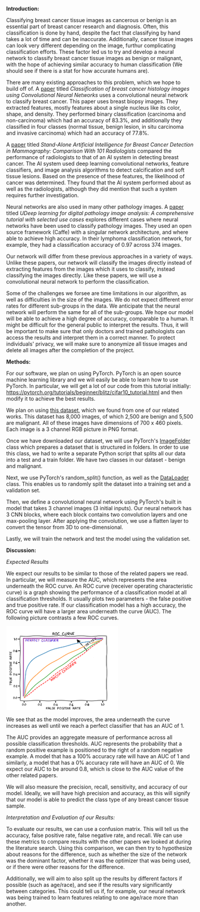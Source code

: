 <!---
**Project Description:**

I will focus on creating neural network (NNs) that is able to accurately detect breast cancer from tissue images. There are many publicly available datasets of tissue images available online. Each pixel in the tissue image will be classified as "nucleus", "boundary", or "not nucleus and not boundary". After this classification, the neural network will then create a black and white image of only the nuclei. 

After segmenting the nuclei, features need to be computed. I envision using features like the nuclei's shape, area, and perimter. Nuclei in tissue images of an invasive breast cancer lesion will be larger and more distorted than nuclei in normal tissue images. By computing these features, the neural network will be able to predict when a tissue image is normal or when it shows the presence of a breast cancer lesion. 

Here is an example of a benign tissue image. 
<img src="benign.JPG" alt="benign" width="300"/>

Here is an example of an invasive tissue image.
<img src="invasive.JPG" alt="invasive" width="300"/>

The main goal of this project is to create a tool that helps doctors during their diagnoses. Doctors will be able to check their diagnoses of a patient's tissue sample. This tool will be extremely helpful in making sure that doctors do not misdiagnose a patient or even recommend treatment when no treatment is needed. 


**Project Goals:**
1. Create a neural network that segments each pixel into nucleus, boundary, or not nucleus and not boundary.
2. Compute various features.
3. Train the NN to be able to detect invasive vs. benign breast cancer lesions by looking at tissue images. 
-->

**Introduction:**

Classifying breast cancer tissue images as cancerous or benign is an essential part of breast cancer research and diagnosis. Often, this classification is done by hand, despite the fact that classifying by hand takes a lot of time and can be inaccurate. Additionally, cancer tissue images can look very different depending on the image, furthur complicating classification efforts. These factor led us to try and develop a neural network to classify breast cancer tissue images as benign or malignant, with the hope of achieving similar accuracy to human classification (We should see if there is a stat for how accurate humans are).

There are many existing approaches to this problem, which we hope to build off of. A [paper](https://journals.plos.org/plosone/article?id=10.1371/journal.pone.0177544) titled *Classification of breast cancer histology images using Convolutional Neural Networks* uses a convolutional neural network to classify breast cancer. This paper uses breast biopsy images. They extracted features, mostly features about a single nucleus like its color, shape, and density. They performed binary classification (carcinoma and non-carcinoma) which had an accuracy of 83.3%, and additionally they classified in four classes (normal tissue, benign lesion, in situ carcinoma and invasive carcinoma) which had an accuracy of 77.8%. 

A [paper](https://academic.oup.com/jnci/article/111/9/916/5307077?login=true) titled *Stand-Alone Artificial Intelligence for Breast Cancer Detection in Mammography: Comparison With 101 Radiologists* compared the performance of radiologists to that of an AI system in detecting breast cancer. The AI system used deep learning convolutional networks, feature classifiers, and image analysis algorithms to detect calcification and soft tissue lesions. Based on the presence of these features, the likelihood of cancer was determined. They found that the AI system performed about as well as the radiologists, although they did mention that such a system requires further investigation.

Neural networks are also used in many other pathology images. A [paper](https://pubmed.ncbi.nlm.nih.gov/27563488/) titled *UDeep learning for digital pathology image analysis: A comprehensive tutorial with selected use cases* explores different cases where neural networks have been used to classify pathology images. They used an open source framework (Caffe) with a singular network architecture, and where able to achieve high accuracy. In their lymphoma classification network, for example, they had a classification accuracy of 0.97 across 374 images. 

Our network will differ from these previous approaches in a variety of ways. Unlike these papers, our network will classify the images directly instead of extracting features from the images which it uses to classify, instead classifying the images directly. Like these papers, we will use a convolutional neural network to perform the classification.

Some of the challenges we forsee are time limitations in our algorithm, as well as difficulties in the size of the images. We do not expect different error rates for different sub-groups in the data. We anticipate that the neural network will perform the same for all of the sub-groups. We hope our model will be able to achieve a high degree of accuracy, comparable to a human. It might be difficult for the general public to interpret the results. Thus, it will be important to make sure that only doctors and trained pathologists can access the results and interpret them in a correct manner. To protect individuals' privacy, we will make sure to anonymize all tissue images and delete all images after the completion of the project. 

**Methods:**

For our software, we plan on using PyTorch. PyTorch is an open source machine learning library and we will easily be able to learn how to use PyTorch. In particular, we will get a lot of our code from this tutorial initially: https://pytorch.org/tutorials/beginner/blitz/cifar10_tutorial.html and then modify it to achieve the best results. 

We plan on using [this dataset](https://web.inf.ufpr.br/vri/databases/breast-cancer-histopathological-database-breakhis/), which we found from one of our related works. This dataset has 8,000 images, of which 2,500 are benign and 5,500 are malignant. All of these images have dimensions of 700 x 460 pixels. Each image is a 3 channel RGB picture in PNG format. 

Once we have downloaded our dataset, we will use PyTorch's [ImageFolder](https://pytorch.org/vision/main/generated/torchvision.datasets.ImageFolder.html) class which prepares a dataset that is structured in folders. In order to use this class, we had to write a separate Python script that splits all our data into a test and a train folder. We have two classes in our dataset - benign and malignant.

Next, we use PyTorch's random_split() function, as well as the [DataLoader](https://pytorch.org/docs/stable/data.html#torch.utils.data.DataLoader) class. This enables us to randomly split the dataset into a training set and a validation set.

Then, we define a convolutional neural network using PyTorch's built in model that takes 3 channel images (3 initial inputs). Our neural network has 3 CNN blocks, where each block contains two convolution layers and one max-pooling layer. After applying the convolution, we use a flatten layer to convert the tensor from 3D to one-dimensional. 

Lastly, we will train the network and test the model using the validation set. 

**Discussion:**

*Expected Results*

We expect our results to be similar to those of the related papers we read. In particular, we will measure the AUC, which represents the area underneath the ROC curve. An ROC curve (receiver operating characteristic curve) is a graph showing the performance of a classification model at all classification thresholds. It usually plots two parameters - the false positive and true positive rate. If our classification model has a high accuracy, the ROC curve will have a larger area underneath the curve (AUC). The following picture contrasts a few ROC curves.

<img src="ROC-curve.png" alt="roc" width="300"/>

We see that as the model improves, the area underneath the curve increases as well until we reach a perfect classifier that has an AUC of 1. 

The AUC provides an aggregate measure of performance across all possible classification thresholds. AUC represents the probability that a random positive example is positioned to the right of a random negative example. A model that has a 100% accuracy rate will have an AUC of 1 and similarly, a model that has a 0% accuracy rate will have an AUC of 0. We expect our AUC to be around 0.8, which is close to the AUC value of the other related papers. 

We will also measure the precision, recall, sensitivity, and accuracy of our model. Ideally, we will have high precision and accuracy, as this will signify that our model is able to predict the class type of any breast cancer tissue sample. 

*Interpretation and Evaluation of our Results:*

To evaluate our results, we can use a confusion matrix. This will tell us the accuracy, false positive rate, false negative rate, and recall. We can use these metrics to compare results with the other papers we looked at during the literature search. Using this comparison, we can then try to hypothesize about reasons for the difference, such as whether the size of the network was the dominant factor, whether it was the optimizer that was being used, or if there were other reasons for the difference. 

Additionally, we will aim to also split up the results by different factors if possible (such as age/race), and see if the results vary significantly between categories. This could tell us if, for example, our neural network was being trained to learn features relating to one age/race more than another.

